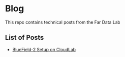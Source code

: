 # Blog
This repo contains technical posts from the Far Data Lab

## List of Posts
- [BlueField-2 Setup on CloudLab](BlueField2-Setup-on-CloudLab.md)